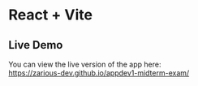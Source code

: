 # React + Vite

## Live Demo
You can view the live version of the app here:  
https://zarious-dev.github.io/appdev1-midterm-exam/
